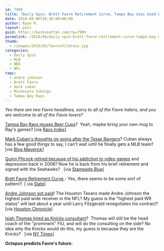 ```yaml
---
id: 7909
title: "Daily Spin: Brett Favre Retirement Curve, Tampa Bay Uses Used Beer Cups, Octopus Predicts Favre's Future"
date: 2010-08-06T18:30:00+00:00
author: Ryan M.
layout: post
guid: https://backseatfan.com/?p=7909
permalink: /2010/08/daily-spin-brett-favre-retirement-curve-tampa-bay-uses-used-beer-cups-octopus-predicts-favres-future/
thumb:
  - /images/2010/03/favrechildress.jpg
categories:
  - Daily Spin
  - MLB
  - NBA
  - NFL
tags:
  - andre johnson
  - Brett Favre
  - mark cuban
  - Minnesota Vikings
  - Tampa Bay Rays
---
```


<div class="entry">
  <p>
    <em>Yes there are two Favre headlines, sorry to all of the Favre haters, and you are welcome to all of the Favre lovers?</em>
  </p>

  <p>
    <a href="http://www.raysindex.com/2010/08/your-beer-at-the-trop-may-be-served-in-a-cup-used-the-night-before.html">Tampa Bay Rays reuses Beer Cups</a>?  Yeah, maybe bring your own mug to Ray's games? [via <a href="http://www.raysindex.com/2010/08/your-beer-at-the-trop-may-be-served-in-a-cup-used-the-night-before.html">Rays Index</a>]
  </p>

  <p>
    <a href="http://blogmaverick.com/2010/08/05/chasing-the-rangers/">Mark Cuban's thoughts on going after the Texas Rangers</a>? Cuban always has a few good things to say, I can't wait until he finally gets a MLB team?[via <a href="http://blogmaverick.com/2010/08/05/chasing-the-rangers/">Blog Maverick</a>]
  </p>

  <p>
    <a href="http://www.stampedeblue.com/2010/8/5/1607483/quinn-pitcock-retired-from-the">Quinn Pitcock retired because of his addiction to video games</a> and depression back in 2008? Now he is back from his brief retirement and signed with the Seahawks?   [via <a href="http://www.stampedeblue.com/2010/8/5/1607483/quinn-pitcock-retired-from-the">Stampede Blue</a>]
  </p>

  <p>
    <a href="http://www.slate.com/id/2262885#jump">Brett Favre Retirement Curve </a>- Yes, there seems to be some sort of pattern?. [ via <a href="http://www.slate.com/id/2262885#jump">Slate</a>]
  </p>

  <p>
    <a href="http://www.chron.com/disp/story.mpl/sports/fb/texansfront/7140836.html">Andre Johnson got paid</a>! The Houston Texans made Andre Johnson the highest paid wide receiver in the NFL? My guess is the "highest paid WR status" will last about a year until Larry Fitzgerald renegotiates his contract? [via <a href="http://www.chron.com/disp/story.mpl/sports/fb/texansfront/7140836.html">Houston Chronicle</a>]
  </p>

  <p>
    <a href="http://www.nytimes.com/2010/08/07/sports/basketball/07knicks.html">Isiah Thomas hired as Knicks consultant</a>?  Thomas will still be the head coach of the "prominent" FIU, and will do the consulting on the side? No idea why the Knicks would do this, my guess is because they are the Knicks?   [via <a href="http://www.nytimes.com/2010/08/07/sports/basketball/07knicks.html">NY Times</a>]
  </p>

  <p>
    <strong>Octopus predicts Favre's future:</strong>
  </p>

  <p>
  </p>
</div>
